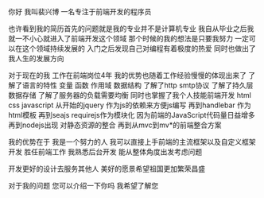 你好 我叫裴兴博 一名专注于前端开发的程序员

也许看到我的简历首先的问题就是我的专业并不是计算机专业 我自从毕业之后我就一不小心就进入了前端开发这个领域 那个时候的我的想法是只要我努力 一定可以在这个领域持续发展的 入门之后发现自己对编程有着极度的热爱 同时也做出了我人生的发展方向

对于现在的我 工作在前端岗位4年 我的优势也随着工作经验慢慢的体现出来了
了解了语言的特性 变量 函数 作用域 数据结构
了解了http smtp协议
了解了持久层数据存储
了解了服务器的负载需要均衡
同时也掌握了我个人技能前端开发
html css javascript
从开始的jquery 作为js的依赖来方便js编写
再到handlebar 作为html模板
再到seajs requirejs作为模块化 因为前端的JavaScript代码量日益增多
再到nodejs出现 对静态资源的整合
再到从mvc到mv*的前端整合方案

我的优势在于
我是一个努力的人
我可以直接上手前端的主流框架以及自定义框架开发 胜任前端工作
我熟悉后台开发 能从整体角度出发考虑问题

开发更好的设计去服务其他人 美好的愿景希望祖国更加繁荣昌盛

对于我的问题 您可以介绍一下你吗 我希望了解您
